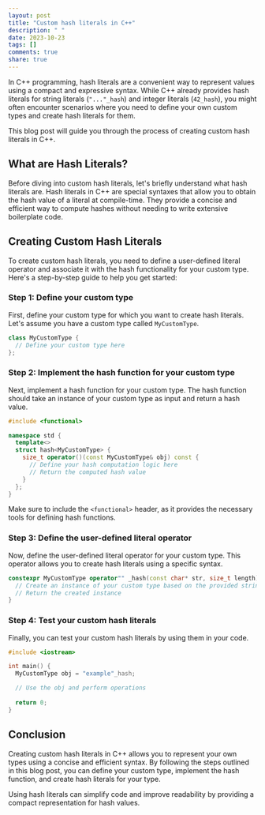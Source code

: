 ```yaml
---
layout: post
title: "Custom hash literals in C++"
description: " "
date: 2023-10-23
tags: []
comments: true
share: true
---
```


In C++ programming, hash literals are a convenient way to represent values using a compact and expressive syntax. While C++ already provides hash literals for string literals (`"..."_hash`) and integer literals (`42_hash`), you might often encounter scenarios where you need to define your own custom types and create hash literals for them.

This blog post will guide you through the process of creating custom hash literals in C++.

## What are Hash Literals?

Before diving into custom hash literals, let's briefly understand what hash literals are. Hash literals in C++ are special syntaxes that allow you to obtain the hash value of a literal at compile-time. They provide a concise and efficient way to compute hashes without needing to write extensive boilerplate code.

## Creating Custom Hash Literals

To create custom hash literals, you need to define a user-defined literal operator and associate it with the hash functionality for your custom type. Here's a step-by-step guide to help you get started:

### Step 1: Define your custom type

First, define your custom type for which you want to create hash literals. Let's assume you have a custom type called `MyCustomType`.

```cpp
class MyCustomType {
  // Define your custom type here
};
```

### Step 2: Implement the hash function for your custom type

Next, implement a hash function for your custom type. The hash function should take an instance of your custom type as input and return a hash value.

```cpp
#include <functional>

namespace std {
  template<>
  struct hash<MyCustomType> {
    size_t operator()(const MyCustomType& obj) const {
      // Define your hash computation logic here
      // Return the computed hash value
    }
  };
}
```

Make sure to include the `<functional>` header, as it provides the necessary tools for defining hash functions.

### Step 3: Define the user-defined literal operator

Now, define the user-defined literal operator for your custom type. This operator allows you to create hash literals using a specific syntax.

```cpp
constexpr MyCustomType operator"" _hash(const char* str, size_t length) {
  // Create an instance of your custom type based on the provided string
  // Return the created instance
}
```

### Step 4: Test your custom hash literals

Finally, you can test your custom hash literals by using them in your code.

```cpp
#include <iostream>

int main() {
  MyCustomType obj = "example"_hash;

  // Use the obj and perform operations
  
  return 0;
}
```

## Conclusion

Creating custom hash literals in C++ allows you to represent your own types using a concise and efficient syntax. By following the steps outlined in this blog post, you can define your custom type, implement the hash function, and create hash literals for your type.

Using hash literals can simplify code and improve readability by providing a compact representation for hash values.